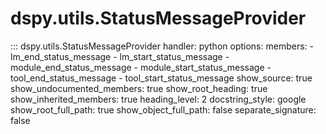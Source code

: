 # dspy.utils.StatusMessageProvider

::: dspy.utils.StatusMessageProvider
    handler: python
    options:
        members:
            - lm_end_status_message
            - lm_start_status_message
            - module_end_status_message
            - module_start_status_message
            - tool_end_status_message
            - tool_start_status_message
        show_source: true
        show_undocumented_members: true
        show_root_heading: true
        show_inherited_members: true
        heading_level: 2
        docstring_style: google
        show_root_full_path: true
        show_object_full_path: false
        separate_signature: false
